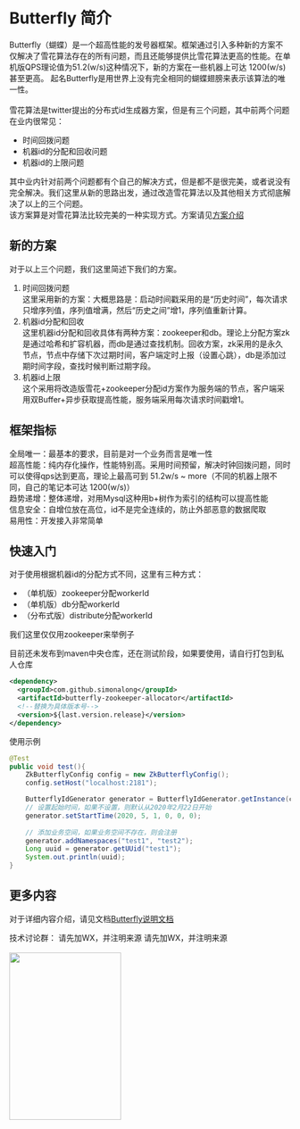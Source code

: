 # Butterfly 简介

Butterfly（蝴蝶）是一个超高性能的发号器框架。框架通过引入多种新的方案不仅解决了雪花算法存在的所有问题，而且还能够提供比雪花算法更高的性能。在单机版QPS理论值为51.2(w/s)这种情况下，新的方案在一些机器上可达 1200(w/s) 甚至更高。
起名Butterfly是用世界上没有完全相同的蝴蝶翅膀来表示该算法的唯一性。
<br /><br />
雪花算法是twitter提出的分布式id生成器方案，但是有三个问题，其中前两个问题在业内很常见：

- 时间回拨问题
- 机器id的分配和回收问题
- 机器id的上限问题

其中业内针对前两个问题都有个自己的解决方式，但是都不是很完美，或者说没有完全解决。我们这里从新的思路出发，通过改造雪花算法以及其他相关方式彻底解决了以上的三个问题。<br />该方案算是对雪花算法比较完美的一种实现方式。方案请见[方案介绍](https://www.yuque.com/simonalong/butterfly)

## 新的方案
对于以上三个问题，我们这里简述下我们的方案。
1. 时间回拨问题<br/>
这里采用新的方案：大概思路是：启动时间戳采用的是“历史时间”，每次请求只增序列值，序列值增满，然后“历史之间”增1，序列值重新计算。
2. 机器id分配和回收<br/>
这里机器id分配和回收具体有两种方案：zookeeper和db。理论上分配方案zk是通过哈希和扩容机器，而db是通过查找机制。回收方案，zk采用的是永久节点，节点中存储下次过期时间，客户端定时上报（设置心跳），db是添加过期时间字段，查找时候判断过期字段。
3. 机器id上限<br/>
这个采用将改造版雪花+zookeeper分配id方案作为服务端的节点，客户端采用双Buffer+异步获取提高性能，服务端采用每次请求时间戳增1。

## 框架指标
全局唯一：最基本的要求，目前是对一个业务而言是唯一性<br/>
超高性能：纯内存化操作，性能特别高。采用时间预留，解决时钟回拨问题，同时可以使得qps达到更高，理论上最高可到 51.2w/s ~ more（不同的机器上限不同，自己的笔记本可达 1200(w/s)）<br/>
趋势递增：整体递增，对用Mysql这种用b+树作为索引的结构可以提高性能<br/>
信息安全：自增位放在高位，id不是完全连续的，防止外部恶意的数据爬取<br/>
易用性：开发接入非常简单<br/>

## 快速入门
对于使用根据机器id的分配方式不同，这里有三种方式：
- （单机版）zookeeper分配workerId
- （单机版）db分配workerId
- （分布式版）distribute分配workerId

我们这里仅仅用zookeeper来举例子

目前还未发布到maven中央仓库，还在测试阶段，如果要使用，请自行打包到私人仓库
```xml
<dependency>
  <groupId>com.github.simonalong</groupId>
  <artifactId>butterfly-zookeeper-allocator</artifactId>
  <!--替换为具体版本号-->
  <version>${last.version.release}</version>
</dependency>
```
使用示例
```java
@Test
public void test(){
    ZkButterflyConfig config = new ZkButterflyConfig();
    config.setHost("localhost:2181");

    ButterflyIdGenerator generator = ButterflyIdGenerator.getInstance(config);
    // 设置起始时间，如果不设置，则默认从2020年2月22日开始
    generator.setStartTime(2020, 5, 1, 0, 0, 0);
            
    // 添加业务空间，如果业务空间不存在，则会注册
    generator.addNamespaces("test1", "test2");
    Long uuid = generator.getUUid("test1");
    System.out.println(uuid);
}
```

## 更多内容
对于详细内容介绍，请见文档[Butterfly说明文档](https://www.yuque.com/simonalong/butterfly)

技术讨论群： 请先加WX，并注明来源
请先加WX，并注明来源<br/><br/>
<img src="https://cdn.nlark.com/yuque/0/2020/jpeg/126182/1585718526680-2962b152-e238-410a-9b96-78c4a859cb94.jpeg#align=left&display=inline&height=786&name=WechatIMG22058.jpeg&originHeight=786&originWidth=564&size=54481&status=done&style=none&width=564" width = "200" height = "300" div align=left />

